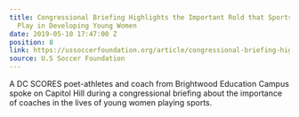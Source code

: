 ```yaml
---
title: Congressional Briefing Highlights the Important Rold that Sports and Coaches
  Play in Developing Young Women
date: 2019-05-10 17:47:00 Z
position: 8
link: https://ussoccerfoundation.org/article/congressional-briefing-highlights-the-important-role-that-sports-and-coaches-play-in-developing-young-women
source: U.S Soccer Foundation
---
```


A DC SCORES poet-athletes and coach from Brightwood Education Campus spoke on Capitol Hill during a congressional briefing about the importance of coaches in the lives of young women playing sports.